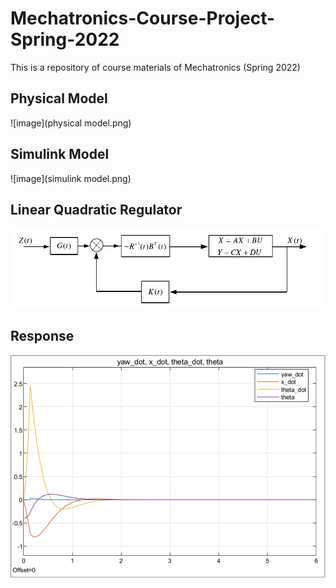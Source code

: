 # Mechatronics-Course-Project-Spring-2022
This is a repository of course materials of Mechatronics (Spring 2022)  
## Physical Model  
![image](physical model.png)  
## Simulink Model  
![image](simulink model.png)  
## Linear Quadratic Regulator  
![image](LQR.png)  
## Response  
![image](response.png)

